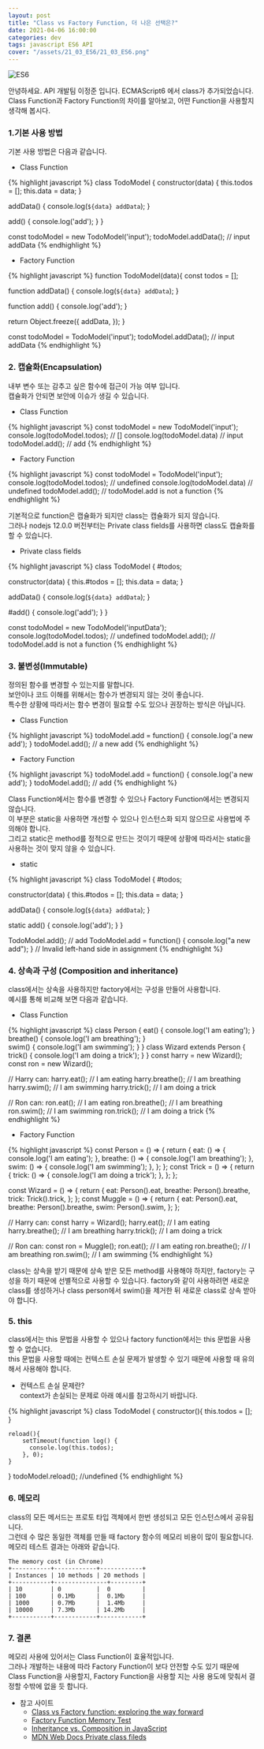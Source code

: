 ```yaml
---
layout: post
title: "Class vs Factory Function, 더 나은 선택은?"
date: 2021-04-06 16:00:00
categories: dev
tags: javascript ES6 API
cover: "/assets/21_03_ES6/21_03_ES6.png"
---
```



<img src="/assets//21_03_ES6/21_03_ES6.png" width="" alt="ES6">



안녕하세요. API 개발팀 이정준 입니다. ECMAScript6 에서 class가 추가되었습니다.
Class Function과 Factory Function의 차이를 알아보고, 어떤 Function을 사용할지 생각해 봅시다.

### 1.기본 사용 방법

기본 사용 방법은 다음과 같습니다. 

- Class Function

{% highlight javascript %}
class TodoModel {
  constructor(data) {
    this.todos = [];
    this.data = data;
  }
    
  addData() {
    console.log(`${data} addData`); 
  }

  add() { console.log('add'); }
}

const todoModel = new TodoModel('input');
todoModel.addData();        // input addData
{% endhighlight %}

- Factory Function

{% highlight javascript %}
function TodoModel(data){
  const todos = [];

  function addData() {
    console.log(`${data} addData`);
  }

  function add() { console.log('add'); }

  return Object.freeze({
    addData,
  });
}

const todoModel = TodoModel('input');
todoModel.addData();        // input addData
{% endhighlight %}

### 2. 캡슐화(Encapsulation)  

내부 변수 또는 감추고 싶은 함수에 접근이 가능 여부 입니다.  
캡슐화가 안되면 보안에 이슈가 생길 수 있습니다.  

- Class Function

{% highlight javascript %}
const todoModel = new TodoModel('input');
console.log(todoModel.todos);       // []
console.log(todoModel.data)         // input
todoModel.add();                    // add
{% endhighlight %}

- Factory Function

{% highlight javascript %}
const todoModel = TodoModel('input');
console.log(todoModel.todos);       // undefined
console.log(todoModel.data)         // undefined
todoModel.add();                    // todoModel.add is not a function
{% endhighlight %}

기본적으로 function은 캡슐화가 되지만 class는 캡슐화가 되지 않습니다.  
그러나 nodejs 12.0.0 버전부터는 Private class fields를 사용하면 class도 캡슐화를 할 수 있습니다.  

- Private class fields

{% highlight javascript %}
class TodoModel {
  #todos;

  constructor(data) {
    this.#todos = [];
    this.data = data;
  }

  addData() {
    console.log(`${data} addData`);
  }

  #add() { console.log('add'); }
}

const todoModel = new TodoModel('inputData');
console.log(todoModel.todos);       // undefined
todoModel.add();                    // todoModel.add is not a function
{% endhighlight %}

### 3. 불변성(Immutable)  

정의된 함수를 변경할 수 있는지를 말합니다.  
보안이나 코드 이해를 위해서는 함수가 변경되지 않는 것이 좋습니다.  
특수한 상황에 따라서는 함수 변경이 필요할 수도 있으나 권장하는 방식은 아닙니다.  

- Class Function

{% highlight javascript %}
todoModel.add = function() {
  console.log('a new add');
}
todoModel.add();            // a new add
{% endhighlight %}

- Factory Function

{% highlight javascript %}
todoModel.add = function() {
  console.log('a new add');
}
todoModel.add();            // add
{% endhighlight %}

Class Function에서는 함수를 변경할 수 있으나 Factory Function에서는 변경되지 않습니다.  
이 부분은 static을 사용하면 개선할 수 있으나 인스턴스화 되지 않으므로 사용법에 주의해야 합니다.  
그리고 static은 method를 정적으로 만드는 것이기 때문에 상황에 따라서는 static을 사용하는 것이 맞지 않을 수 있습니다.  

- static

{% highlight javascript %}
class TodoModel {
  #todos;

  constructor(data) {
    this.#todos = [];
    this.data = data;
  }

  addData() {
    console.log(`${data} addData`);
  }

  static add() { console.log('add'); }
}

TodoModel.add();            // add
TodoModel.add = function() {
  console.log("a new add");
}                           // Invalid left-hand side in assignment
{% endhighlight %}

### 4. 상속과 구성 (Composition and inheritance)  

class에서는 상속을 사용하지만 factory에서는 구성을 만들어 사용합니다.  
예시를 통해 비교해 보면 다음과 같습니다.  

- Class Function

{% highlight javascript %}
class Person {
  eat() {
    console.log('I am eating');
  }
  breathe() {
    console.log('I am breathing');
  }    
  swim() {
    console.log('I am swimming');
  } 
}
class Wizard extends Person {
  trick() {
    console.log('I am doing a trick');
  }
}
const harry = new Wizard();
const ron = new Wizard();

// Harry can:
harry.eat();          // I am eating
harry.breathe();      // I am breathing
harry.swim();         // I am swimming
harry.trick();        // I am doing a trick

// Ron can:
ron.eat();        // I am eating
ron.breathe();    // I am breathing
ron.swim();       // I am swimming
ron.trick();      // I am doing a trick
{% endhighlight %}

- Factory Function

{% highlight javascript %}
const Person = () => {
  return {
    eat: () => {
      console.log('I am eating');
    },
    breathe: () => {
      console.log('I am breathing');
    },
    swim: () => {
      console.log('I am swimming');
    },
  };
};
const Trick = () => {
  return {
    trick: () => {
      console.log('I am doing a trick');
    },
  };
};

const Wizard = () => {
  return {
    eat: Person().eat,
    breathe: Person().breathe,
    trick: Trick().trick,
  };
};
const Muggle = () => {
  return {
    eat: Person().eat,
    breathe: Person().breathe,
    swim: Person().swim,
  };
};

// Harry can:
const harry = Wizard();
harry.eat();            // I am eating
harry.breathe();        // I am breathing
harry.trick();          // I am doing a trick

// Ron can:
const ron = Muggle();
ron.eat();            // I am eating
ron.breathe();        // I am breathing
ron.swim();           // I am swimming
{% endhighlight %}

class는 상속을 받기 때문에 상속 받은 모든 method를 사용해야 하지만, factory는 구성을 하기 때문에 선별적으로 사용할 수 있습니다.  factory와 같이 사용하려면 새로운 class를 생성하거나 class person에서 swim()을 제거한 뒤 새로운 class로 상속 받아야 합니다.  

### 5. this  

class에서는 this 문법을 사용할 수 있으나 factory function에서는 this 문법을 사용할 수 없습니다.  
this 문법을 사용할 때에는 컨텍스트 손실 문제가 발생할 수 있기 때문에 사용할 때 유의해서 사용해야 합니다.  

- 컨텍스트 손실 문제란?  
context가 손실되는 문제로 아래 예시를 참고하시기 바랍니다.

{% highlight javascript %}
class TodoModel {
    constructor(){
        this.todos = [];
    }
    
    reload(){ 
        setTimeout(function log() { 
          console.log(this.todos);
        }, 0);
    }
}
todoModel.reload();                   //undefined
{% endhighlight %}

### 6. 메모리 

class의 모든 메서드는 프로토 타입 객체에서 한번 생성되고 모든 인스턴스에서 공유됩니다.  
그런데 수 많은 동일한 객체를 만들 때 factory 함수의 메모리 비용이 많이 필요합니다.  
메모리 테스트 결과는 아래와 같습니다.  

```
The memory cost (in Chrome)
+-----------+------------+------------+
| Instances | 10 methods | 20 methods |
+-----------+---------------+---------+
| 10        | 0          |  0         |
| 100       | 0.1Mb      |  0.1Mb     |
| 1000      | 0.7Mb      |  1.4Mb     |
| 10000     | 7.3Mb      | 14.2Mb     |
+-----------+------------+------------+
```

### 7. 결론 

메모리 사용에 있어서는 Class Function이 효율적입니다.  
그러나 개발하는 내용에 따라 Factory Function이 보다 안전할 수도 있기 때문에 Class Function을 사용할지, Factory Function을 사용할 지는 사용 용도에 맞춰서 결정할 수밖에 없을 듯 합니다. 

- 참고 사이트   
    - [Class vs Factory function: exploring the way forward](https://medium.com/programming-essentials/class-vs-factory-function-exploring-the-way-forward-73258b6a8d15)
    - [Factory Function Memory Test](https://plnkr.co/edit/4cxGfN?p=info&preview)
    - [Inheritance vs. Composition in JavaScript](https://js.plainenglish.io/inheritance-is-a-vs-composition-has-a-in-javascript-98fb96dfa0e6)
    - [MDN Web Docs Private class fileds](https://developer.mozilla.org/ko/docs/Web/JavaScript/Reference/Classes/Private_class_fields)